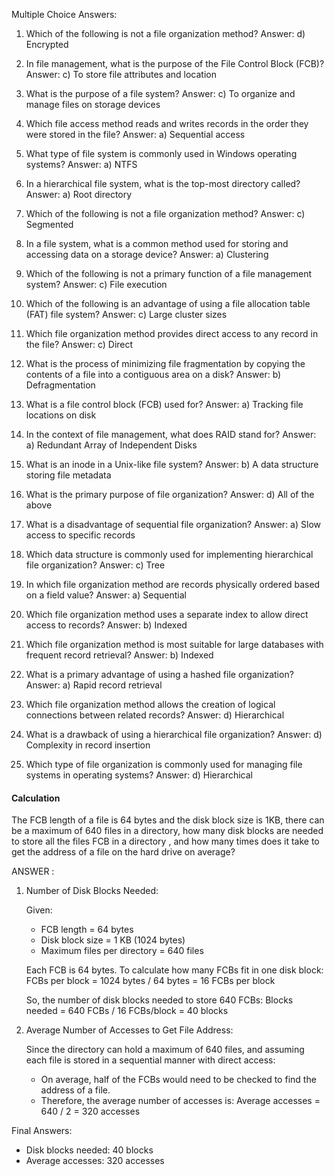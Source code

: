 
Multiple Choice Answers:

1. Which of the following is not a file organization method?
   Answer: d) Encrypted

2. In file management, what is the purpose of the File Control Block (FCB)?
   Answer: c) To store file attributes and location

3. What is the purpose of a file system?
   Answer: c) To organize and manage files on storage devices

4. Which file access method reads and writes records in the order they were stored in the file?
   Answer: a) Sequential access

5. What type of file system is commonly used in Windows operating systems?
   Answer: a) NTFS

6. In a hierarchical file system, what is the top-most directory called?
   Answer: a) Root directory

7. Which of the following is not a file organization method?
   Answer: c) Segmented

8. In a file system, what is a common method used for storing and accessing data on a storage device?
   Answer: a) Clustering

9. Which of the following is not a primary function of a file management system?
   Answer: c) File execution

10. Which of the following is an advantage of using a file allocation table (FAT) file system?
    Answer: c) Large cluster sizes

11. Which file organization method provides direct access to any record in the file?
    Answer: c) Direct

12. What is the process of minimizing file fragmentation by copying the contents of a file into a contiguous area on a disk?
    Answer: b) Defragmentation

13. What is a file control block (FCB) used for?
    Answer: a) Tracking file locations on disk

14. In the context of file management, what does RAID stand for?
    Answer: a) Redundant Array of Independent Disks

15. What is an inode in a Unix-like file system?
    Answer: b) A data structure storing file metadata

16. What is the primary purpose of file organization?
    Answer: d) All of the above

17. What is a disadvantage of sequential file organization?
    Answer: a) Slow access to specific records

18. Which data structure is commonly used for implementing hierarchical file organization?
    Answer: c) Tree

19. In which file organization method are records physically ordered based on a field value?
    Answer: a) Sequential

20. Which file organization method uses a separate index to allow direct access to records?
    Answer: b) Indexed

21. Which file organization method is most suitable for large databases with frequent record retrieval?
    Answer: b) Indexed

22. What is a primary advantage of using a hashed file organization?
    Answer: a) Rapid record retrieval

23. Which file organization method allows the creation of logical connections between related records?
    Answer: d) Hierarchical

24. What is a drawback of using a hierarchical file organization?
    Answer: d) Complexity in record insertion

25. Which type of file organization is commonly used for managing file systems in operating systems?
    Answer: d) Hierarchical


#### Calculation 

The FCB length of a file is 64 bytes and the disk block size is 1KB, there can be a maximum of 640 files in a directory, how many disk blocks are needed to store all the files FCB in a directory , and how many times does it take to get the address of a file on the hard drive on average?


ANSWER : 

1. Number of Disk Blocks Needed:

   Given:
   - FCB length = 64 bytes
   - Disk block size = 1 KB (1024 bytes)
   - Maximum files per directory = 640 files

   Each FCB is 64 bytes. To calculate how many FCBs fit in one disk block:
   FCBs per block = 1024 bytes / 64 bytes = 16 FCBs per block

   So, the number of disk blocks needed to store 640 FCBs:
   Blocks needed = 640 FCBs / 16 FCBs/block = 40 blocks

2. Average Number of Accesses to Get File Address:

   Since the directory can hold a maximum of 640 files, and assuming each file is stored in a sequential manner with direct access:
   - On average, half of the FCBs would need to be checked to find the address of a file.
   - Therefore, the average number of accesses is:
   Average accesses = 640 / 2 = 320 accesses

Final Answers:
- Disk blocks needed: 40 blocks
- Average accesses: 320 accesses
